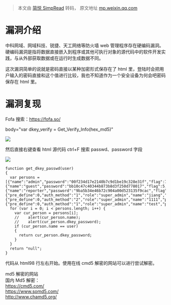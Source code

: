 > 本文由 [简悦 SimpRead](http://ksria.com/simpread/) 转码， 原文地址 [mp.weixin.qq.com](https://mp.weixin.qq.com/s/59-rkZUWZNtJVgIbpULnxw)

漏洞介绍
====

中科网域、网域科技、锐捷、天工网络等防火墙 web 管理程序存在硬编码漏洞。硬编码漏洞是指将数据直接嵌入到程序或其他可执行对象的源代码中的软件开发实践，与从外部获取数据或在运行时生成数据不同。

这次漏洞简单的说就是密码直接以某种加密形式保存在了 html 里，登陆时会把用户输入的密码直接和这个值进行比较，我也不知道作为一个安全设备为何会吧密码保存在 html 里。

漏洞复现
====

Fofa 搜索：https://fofa.so/

body="var dkey_verify = Get_Verify_Info(hex_md5)"

![](https://mmbiz.qpic.cn/mmbiz_png/PrTu58FA79bvmRepGO9QpuZhWCaRcawoZ98qKibOaiaAtiaXWpX8rRWficsPcQmveZ4DprbPGOem1HTicUEJvhZjhiaA/640?wx_fmt=png)

然后直接右键查看 html 源代码 ctrl+F 搜索 passwd、password 字段

![](https://mmbiz.qpic.cn/mmbiz_png/PrTu58FA79bvmRepGO9QpuZhWCaRcawoYfI7y3ybhicT5QqPlFFh7zfSm8ibeTL2UwuBL2Iic2k6gonap3W9GBoeA/640?wx_fmt=png)

```
function get_dkey_passwd(user)
{
  var persons = [{"name":"admin","password":"00f234d17e2140b7c9d1be19c328e31f","flag":7,"pre_define":1,"role":"super_admin","status":"1","lastpwdtime":1622493907},{"name":"guest","password":"bb10c47c40344b873b8d3f250d778017","flag":5,"pre_define":"1","role":"guest_admin","status":"1"},{"name":"reporter","password":"9ba5b34e46b72c904a00d523135f9cac","flag":4,"pre_define":"1","role":"reporter_admin","status":"1"},{"pre_define":0,"auth_method":"1","role":"super_admin","name":"jiang","password":"96e79218965eb72c92a549dd5a330112","realname":"","status":"1","email":"","company":"","telephone":"","comment":"","DKey":"on","dkey_password":"e3ceb5881a0a1fdaad01296d7554868d","path":"Root","hash":1315423911},{"pre_define":0,"auth_method":"2","role":"super_admin","name":"1111","password":"d41d8cd98f00b204e9800998ecf8427e","radius_sername":"\u6d4b\u8bd5\u4e0b","realname":"","status":"1","email":"","company":"","telephone":"","comment":"","DKey":null,"dkey_password":"","path":"Root\/hytf2013","hash":1678771562},{"pre_define":0,"auth_method":"1","role":"super_admin","name":"test","password":"e10adc3949ba59abbe56e057f20f883e","radius_sername":"\u6d4b\u8bd5\u4e0b","realname":"","status":"1","email":"","company":"","telephone":"","comment":"","DKey":null,"dkey_password":"","path":"Root\/hytf2013","hash":1678771562}]; 
  for (var i = 0; i < persons.length; i++) {
    var cur_person = persons[i];
    //    alert(cur_person.name);
    //    alert(cur_person.dkey_password);
    if (cur_person.name == user)
    {
      return cur_person.dkey_password;
    }
  }
  return "null";
}
```

代码从 html98 行左右开始。使用在线 cmd5 解密的网站可以进行尝试解密。  

md5 解密的网站  
国内 Md5 解密：  
https://cmd5.com/  
https://www.somd5.com/  
http://www.chamd5.org/